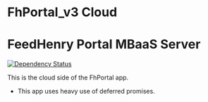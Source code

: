 FhPortal_v3 Cloud 
==========================

# FeedHenry Portal MBaaS Server
[![Dependency Status](https://img.shields.io/david/feedhenry-templates/fhportal-cloud.svg?style=flat-square)](https://david-dm.org/feedhenry-templates/fhportal-cloud)

This is the cloud side of the FhPortal app.

* This app uses heavy use of deferred promises.
